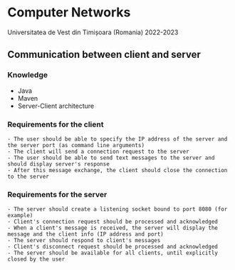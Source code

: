 # Computer Networks

Universitatea de Vest din Timișoara (Romania)
2022-2023

## Communication between client and server

### Knowledge

- Java
- Maven
- Server-Client architecture

### Requirements for the client 

	- The user should be able to specify the IP address of the server and the server port (as command line arguments)
	- The client will send a connection request to the server 
	- The user should be able to send text messages to the server and should display server's response
	- After this message exchange, the client should close the connection to the server

### Requirements for the server

	- The server should create a listening socket bound to port 8080 (for example)
	- Client's connection request should be processed and acknowledged 
	- When a client's message is received, the server will display the message and the client info (IP address and port) 
	- The server should respond to client's messages
	- Client's disconnect request should be processed and acknowledged 
	- The server should be available for all clients, until explicitly closed by the user
